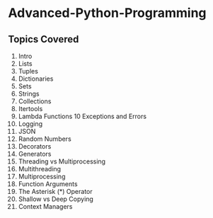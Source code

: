 # Advanced-Python-Programming


## Topics Covered
1. Intro
2. Lists
3. Tuples
4. Dictionaries
5. Sets
6. Strings
7. Collections
8. Itertools
9. Lambda Functions
10 Exceptions and Errors
11. Logging
12. JSON
13. Random Numbers
14. Decorators
15. Generators
16. Threading vs Multiprocessing
17. Multithreading
18. Multiprocessing
19. Function Arguments
20. The Asterisk (*) Operator
21. Shallow vs Deep Copying
22. Context Managers
